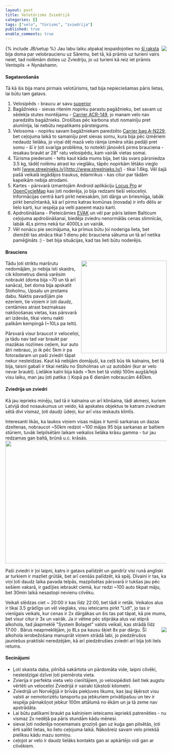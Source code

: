 ```yaml
---
layout: post
title: Velotūrisms Zviedrijā
categories: []
tags: ["velo", "tūrisms", "zviedrija"]
published: true
enable_comments: true
---
```

{% include JB/setup %}
<img src="https://lh6.googleusercontent.com/-NuutmPRH0LY/Ti3qyU-PR0I/AAAAAAAADQQ/Gbz2EiIo6K4/s400/p1040022.jpg" align="right"/>
Jau labu laiku atpakaļ iespaidojoties no [šī raksta](http://www.raid.lv/velo/arzemes/saaremaa06reiters_1.htm) bija doma par velobraucienu uz Sāremu, bet tā, kā prāmis uz turieni vairs neiet, tad nolēmām doties uz Zviedriju, jo uz turieni kā reiz iet prāmis Ventspils -> Nynäshamn.

#### Sagatavošanās

Tā kā šis bija mans pirmais velotūrisms, tad bija nepieciešamas pāris lietas, lai būtu tam gatavs. 

1. Velosipēds - braucu ar savu [superior](http://gacha.id.lv/blog/17/03/2008/superior-xp920-disc/)
2. Bagāžnieks - sievas ritenim nopirku parastu pagāžnieku, bet savam uz sēdekļa stutes montējamu - [Carrier ACR-149](http://www.author.eu/accessories/carrier-acr-149-alu-1/), jo manam velo nav paredzēts bagāžnieks. Drošības pēc karbona stuti nomainīju pret alumīnija, lai nebūtu nepatikams pārsteigums.
3. Velosoma - nopirku savam bagāžniekam paredzēto [Carrier bag A-N229](http://www.author.eu/accessories/carrier-bag-a-n229-1/), bet ceļojuma laikā to samainīju pret sievas somu, kura bija pēc izmēriem nedaudz lielāka, jo viņai dēļ mazā velo rāmja izmēra sitās pedāļi pret somu - šī ir ļoti svarīga problēma, to noteikti jānovērš pirms brauciena - iesakau braukt ar 28" ratu velosipēdu, kam vairāk vietas somai.
4. Tūrisma piederumi - telts kaut kāda mums bija, bet tās svars pārsniedza 3.5 kg, tādēļ nolēmu atrast ko vieglāku, tāpēc nopirkām lētāko vieglo telti [www.streelnieks.lv](http://www.streelnieks.lv/) - tikai 1.6kg. Vēl šajā pašā veikalā iegādājos traukus, ēdamrikus - kas citur par tādām kapeikām nebija atrodami.
5. Kartes - pārsvarā izmantojām Android aplikāciju [Locus Pro](https://market.android.com/details?id=menion.android.locus.pro) ar [OpenCycleMap](http://www.opencyclemap.org/) kas ļoti noderēja, jo bija redzami tieši veloceliņi. Informācijas centrā karti pirkt neiesakām, ļoti dārga un briesmīga, labāk pirkt benzīntankā, kā arī pirms katras komūnas (novada) ir info dēlis ar lielo karti, kur iespēja pa velti paņemt mazo karti.
6. Apdrošināšana - Pieteicāmies [EVAK](http://www.vnc.gov.lv/lat/es/LV_iedzivotajiem/EVAK/) un vēl par pāris latiem Balticum ceļojuma apdrošināšanai, biedēja zviedru nenormālās cenas slimnīcās, labāk 4Ls pirms nekā tur 4000Ls un vairāk.
7. Vēl nonācu pie secinājuma, ka prīmus būtu ļoi noderiga lieta, bet diemžēl tas atnāca tikai 1 dienu pēc brauciena sākuma un tā arī netika pamēģināts :) - bet bija situācijas, kad tas lieti būtu noderējis.

#### Brauciens

<img src="https://lh3.googleusercontent.com/-4iBLlfTQxfg/Ti680vduemI/AAAAAAAADQ4/fH1tw4eIxs8/s288/p1040151.jpg" height="288" width="267" align="right"/>
Tādu ļoti striktu maršrutu nedomājām, jo nebija īsti skaidrs, cik kilometrus dienā varēsim nobraukt (doma bija ~70 un tā arī sanāca), bet doma bija apskatīt Stoholmu, Upsalu un protams dabu. Naktis pavadījām pie ezeriem, tie viņiem ir ļoti daudz, centāmies atrast bezmaksas nakšņošanas vietas, kas pārsvarā ari izdevās, tikai vienu nakti palikām kempingā (~10Ls pa telti).

Pārsvarā visur braucot ir veloceliņi, ja tādu nav tad var braukt par mazākas nozīmes ceļiem, kur auto ātri nebrauc, jo ik pēc 5km ir pa fotoradaram un paši zviedri tāpat nekur nesteidzas. Kaut kā nebijām domājuši, ka ceļš būs tik kalnains, bet tā bija, taisni gabali ir tikai netālu no Stoholmas un uz autobāni (kur ar velo nevar braukt). Lielākie kalni bija kāds ~1km bet tā vidēji 100m augšā/lejā visu laiku, man jau ļoti patika :) Kopā pa 6 dienām nobraucām 440km.

#### Zviedrija un zviedri

Kā jau ieprieks minēju, tad tā ir kalnaina un arī klinšaina, tādi akmeņi, kuriem Latvijā dod nosaukumus un veido, kā apskates objektus te katram zviedram sētā divi vismaz, ļoti daudz ūdeņi, kur arī viss ieskauts klintīs.

Interesanti likās, ka laukos viņiem visas mājas ir tumši sarkanas un dazas dzeltenas, nobraucot ~50km redzot ~100 mājas 95 bija sarkanas ar baltiem stūriem, tuvāk lielpilsētām laikam veikalos lielāka krāsu gamma - tur jau redzamas gan baltā, brūnā u.c. krāsās.
<img src="https://lh5.googleusercontent.com/-hO5I8upvCdo/Ti7DxHhqJ5I/AAAAAAAADQ8/_Cqr6Jfz-Vk/s640/p1030828.jpg" height="382" width="640"/>

Paši zviedri ir ļoi laipni, katrs ir gatavs palīdzēt un gandrīz visi runā angliski ar turkiem ir mazliet grūtāk, bet arī cenšās palīdzēt, kā spēj. Dīvaini ir tas, ka viņi ļoti daudz laika pavada telpās, mazpilsētas pārsvarā ir tukšas jau pēc sešiem vakarā, ir gadījies iebraukt ciemā, kur redzi ~100 auto tikpat māju, bet 30min laikā nesastopi nevienu cilvēku.

Veikali slēdzas ciet ~ 20:00 ir kas līdz 22:00, bet tādi ir retāk. Veikalos alus ir tikai 3.5 grādīgs un vēl vieglaks, visu ieteicams pirkt "Lidl", jo tas ir vienīgais veikals, kur cenas ir 2x dārgākas un šis tas pat tāpat, kā pie mums, bet visur citur ir 3x un vairāk. Ja ir vēlme pēc stiprāka alus vai stiprā alkohola, tad jāapmeklē "System Bolaget" valsts veikali, kas strādā līdz 17:00 <img src="http://upload.wikimedia.org/wikipedia/en/6/64/Systembolaget.png" align="right"/>. Bārus neapmeklējām, jo 8Ls pa kausu šķiet 8x par dārgu. Šī alkohola ierobežošana manuprāt viņiem strādā labi, jo piedzērušos jauniešus praktiski neredzējām, kā arī piedzērušies zviedri arī bija ļoti liels retums.

#### Secinājumi

- Ļoti skaista daba, pilnībā sakārtota un pārdomāta vide, laipni cilvēki, nesteidzigai dzīvei ļoti piemērota vieta.
- Zvierija ir perfekta vieta velo cienītājiem, jo velosipēdisti šeit tiek augstu vērtēti un veloceliņi Zviedrijā ir vairaki tūkstoši kilometri.
- Zviedrijā un Norvēģijā ir brīvās piekļuves likums, kas ļauj šķērsot visu valsti ar nemotorizētu tansportu pa jebkuriem privātīpašuu un tev ir iespēja pārnakšņot jebkur 100m attālumā no ēkām un ja tā zeme nav apstrādāta.
- Lai būtu patīkami braukt pa kalniņiem ieteicams iepriekš patrenēties - nu vismaz 2x nedēļā pa pāris stundām kādu mēnesi.
- sievai ļoti noderēja noņemamais groziņš gan uz kuģa gan pilsētās, ļoti ērti salikt lietas, ko lieto ceļojuma laikā. Nākošreiz savam velo priekšā pieliksu kādu mazu somiņu.
- ceļojot ar velo ir daudz lielāks kontakts gan ar apkārtējo vidi gan ar cilvēkiem.